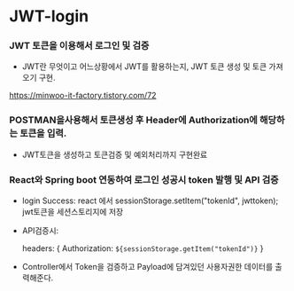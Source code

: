 # JWT-login

### JWT 토큰을 이용해서 로그인 및 검증


* JWT란 무엇이고 어느상황에서 JWT를 활용하는지, JWT 토큰 생성 및 토큰 가져오기 구현.


https://minwoo-it-factory.tistory.com/72


### POSTMAN을사용해서 토큰생성 후 Header에 Authorization에 해당하는 토큰을 입력.

* JWT토큰을 생성하고 토큰검증 및 예외처리까지 구현완료

### React와 Spring boot 연동하여 로그인 성공시 token 발행 및 API 검증



* login Success: react 에서 sessionStorage.setItem("tokenId", jwttoken); jwt토큰을 세션스토리지에 저장

* API검증시:

  headers: {
            Authorization: `${sessionStorage.getItem("tokenId")}`
        }

* Controller에서 Token을 검증하고 Payload에 담겨있던 사용자권한 데이터를 출력해준다.




